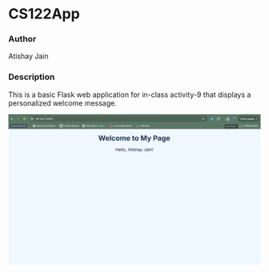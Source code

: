 # CS122App

### Author
Atishay Jain

### Description
This is a basic Flask web application for in-class activity-9 that displays a personalized welcome message.

![Screenshot of Running Application](app.png)


